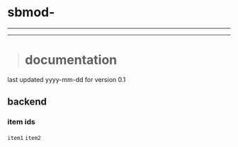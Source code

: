 # sbmod-
---
---
> # documentation
last updated yyyy-mm-dd for version 0.1

## backend
### item ids
`item1`
`item2`

